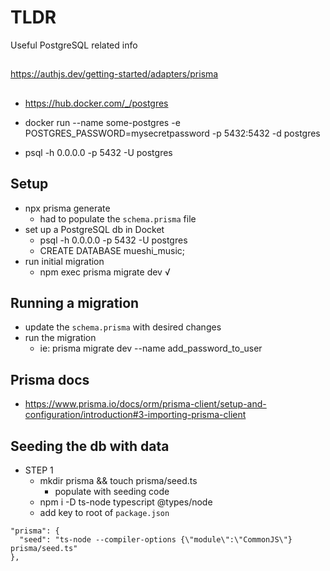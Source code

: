 # TLDR

Useful PostgreSQL related info

##

https://authjs.dev/getting-started/adapters/prisma

##

- https://hub.docker.com/_/postgres
- docker run --name some-postgres -e POSTGRES_PASSWORD=mysecretpassword -p 5432:5432 -d postgres

- psql -h 0.0.0.0 -p 5432 -U postgres

## Setup

- npx prisma generate
  - had to populate the `schema.prisma` file
- set up a PostgreSQL db in Docket
  - psql -h 0.0.0.0 -p 5432 -U postgres
  - CREATE DATABASE mueshi_music;
- run initial migration
  - npm exec prisma migrate dev √

## Running a migration

- update the `schema.prisma` with desired changes
- run the migration
  - ie: prisma migrate dev --name add_password_to_user

## Prisma docs

- https://www.prisma.io/docs/orm/prisma-client/setup-and-configuration/introduction#3-importing-prisma-client

## Seeding the db with data

- STEP 1
  - mkdir prisma && touch prisma/seed.ts
    - populate with seeding code
  - npm i -D ts-node typescript @types/node
  - add key to root of `package.json`

```
"prisma": {
  "seed": "ts-node --compiler-options {\"module\":\"CommonJS\"} prisma/seed.ts"
},
```
